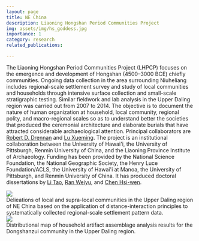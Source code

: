 ```yaml
---
layout: page
title: NE China
description: Liaoning Hongshan Period Communities Project
img: assets/img/hs_goddess.jpg
importance: 1
category: research
related_publications:

---
```


The Liaoning Hongshan Period Communities Project (LHPCP) focuses on the emergence and development of Hongshan (4500–3000 BCE) chiefly communities. Ongoing data collection in the area surrounding Niuheliang includes regional-scale settlement survey and study of local communities and households through intensive surface collection and small-scale stratigraphic testing. Similar fieldwork and lab analysis in the Upper Daling region was carried out from 2007 to 2014. The objective is to document the nature of human organization at household, local community, regional polity, and macro-regional scales so as to understand better the societies that produced the ceremonial architecture and elaborate burials that have attracted considerable archaeological attention. Principal collaborators are <a href="https://www.anthropology.pitt.edu/people/robert-d-drennan">Robert D. Drennan<a/> and <a href="http://lsxy.ruc.edu.cn/szdw/kgwbxk/58bc03dbdab7497b824a6cc158f495f4.htm">Lu Xueming<a/>. The project is an institutional collaboration between the University of Hawai'i, the University of Pittsburgh, Renmin University of China, and the Liaoning Province Institute of Archaeology. Funding has been provided by the National Science Foundation, the National Geographic Society, the Henry Luce Foundation/ACLS, the University of Hawai'i at Manoa, the University of Pittsburgh, and Renmin University of China. It has produced doctoral dissertations by <a href="http://d-scholarship.pitt.edu/27598/">Li Tao<a/>, <a href="http://d-scholarship.pitt.edu/42109/">Ran Weiyu<a/>, and <a href="http://d-scholarship.pitt.edu/44436/">Chen Hsi-wen<a/>.

<div class="img_row">
    <img class="col three" src="{{ site.baseurl }}/assets/img/ud_surfaces_new.jpg">
</div>
<div class="col three caption">
    Delieations of local and supra-local communities in the Upper Daling region of NE China based on the application of distance-interaction principles to systematically collected regional-scale settlement pattern data.
</div>
<div class="img_row">
    <img class="col three" src="{{ site.baseurl }}/assets/img/hs_loc_comms.jpg">
</div>
<div class="col three caption">
  Distributional map of household artifact assemblage analysis results for the Dongshanzui community in the Upper Daling region.
</div>
